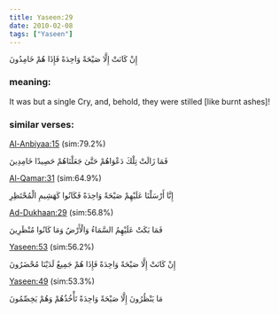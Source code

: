 ```yaml
---
title: Yaseen:29
date: 2010-02-08
tags: ["Yaseen"]
---
```

إِنْ كَانَتْ إِلَّا صَيْحَةً وَاحِدَةً فَإِذَا هُمْ خَامِدُونَ
### meaning: 
It was but a single Cry, and, behold, they were stilled [like burnt ashes]!
### similar verses: 

[Al-Anbiyaa:15](/21/15) (sim:79.2%)

فَمَا زَالَتْ تِلْكَ دَعْوَاهُمْ حَتَّىٰ جَعَلْنَاهُمْ حَصِيدًا خَامِدِينَ

[Al-Qamar:31](/54/31) (sim:64.9%)

إِنَّا أَرْسَلْنَا عَلَيْهِمْ صَيْحَةً وَاحِدَةً فَكَانُوا كَهَشِيمِ الْمُحْتَظِرِ

[Ad-Dukhaan:29](/44/29) (sim:56.8%)

فَمَا بَكَتْ عَلَيْهِمُ السَّمَاءُ وَالْأَرْضُ وَمَا كَانُوا مُنْظَرِينَ

[Yaseen:53](/36/53) (sim:56.2%)

إِنْ كَانَتْ إِلَّا صَيْحَةً وَاحِدَةً فَإِذَا هُمْ جَمِيعٌ لَدَيْنَا مُحْضَرُونَ

[Yaseen:49](/36/49) (sim:53.3%)

مَا يَنْظُرُونَ إِلَّا صَيْحَةً وَاحِدَةً تَأْخُذُهُمْ وَهُمْ يَخِصِّمُونَ
